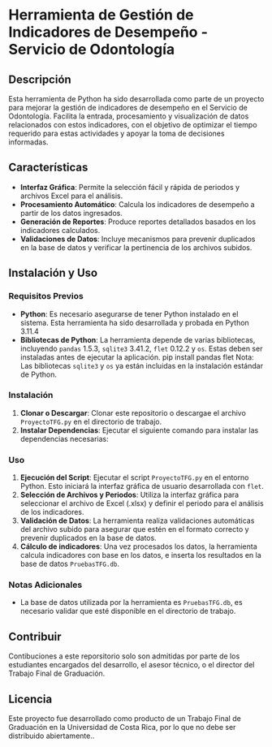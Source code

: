 # Herramienta de Gestión de Indicadores de Desempeño - Servicio de Odontología

## Descripción
Esta herramienta de Python ha sido desarrollada como parte de un proyecto para mejorar la gestión de indicadores de desempeño en el Servicio de Odontología. Facilita la entrada, procesamiento y visualización de datos relacionados con estos indicadores, con el objetivo de optimizar el tiempo requerido para estas actividades y apoyar la toma de decisiones informadas.

## Características
- **Interfaz Gráfica**: Permite la selección fácil y rápida de periodos y archivos Excel para el análisis.
- **Procesamiento Automático**: Calcula los indicadores de desempeño a partir de los datos ingresados.
- **Generación de Reportes**: Produce reportes detallados basados en los indicadores calculados.
- **Validaciones de Datos**: Incluye mecanismos para prevenir duplicados en la base de datos y verificar la pertinencia de los archivos subidos.

## Instalación y Uso

### Requisitos Previos
- **Python**: Es necesario asegurarse de tener Python instalado en el sistema. Esta herramienta ha sido desarrollada y probada en Python 3.11.4
- **Bibliotecas de Python**: La herramienta depende de varias bibliotecas, incluyendo `pandas` 1.5.3, `sqlite3` 3.41.2, `flet` 0.12.2 y `os`. Estas deben ser instaladas antes de ejecutar la aplicación.
pip install pandas flet
Nota: Las bibliotecas `sqlite3` y `os` ya están incluidas en la instalación estándar de Python.

### Instalación
1. **Clonar o Descargar**: Clonar este repositorio o descargae el archivo `ProyectoTFG.py` en el directorio de trabajo.
2. **Instalar Dependencias**: Ejecutar el siguiente comando para instalar las dependencias necesarias:

### Uso
1. **Ejecución del Script**: Ejecutar el script `ProyectoTFG.py` en el entorno Python. Esto iniciará la interfaz gráfica de usuario desarrollada con `flet`.
2. **Selección de Archivos y Periodos**: Utiliza la interfaz gráfica para seleccionar el archivo de Excel (.xlsx) y definir el periodo para el análisis de los indicadores.
3. **Validación de Datos**: La herramienta realiza validaciones automáticas del archivo subido para asegurar que estén en el formato correcto y prevenir duplicados en la base de datos.
4. **Cálculo de indicadores**: Una vez procesados los datos, la herramienta calcula indicadores con base en los datos, e inserta los resultados en la base de datos `PruebasTFG.db`.

### Notas Adicionales
- La base de datos utilizada por la herramienta es `PruebasTFG.db`, es necesario validar que esté disponible en el directorio de trabajo.

## Contribuir
Contibuciones a este reporsitorio solo son admitidas por parte de los estudiantes encargados del desarrollo, el asesor técnico, o el director del Trabajo Final de Graduación.

## Licencia
Este proyecto fue desarrollado como producto de un Trabajo Final de Graduación en la Universidad de Costa Rica, por lo que no debe ser distribuido abiertamente..

